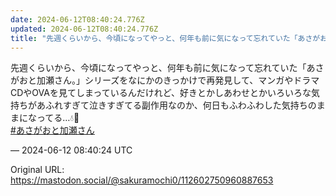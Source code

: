 ```yaml
---
date: 2024-06-12T08:40:24.776Z
updated: 2024-06-12T08:40:24.776Z
title: "先週くらいから、今頃になってやっと、何年も前に気になって忘れていた「あさがおと加[...]"
---
```


<p>先週くらいから、今頃になってやっと、何年も前に気になって忘れていた「あさがおと加瀬さん。」シリーズをなにかのきっかけで再発見して、マンガやドラマCDやOVAを見てしまっているんだけれど、好きとかしあわせとかいろいろな気持ちがあふれすぎて泣きすぎてる副作用なのか、何日もふわふわした気持ちのままになってる…💧🌱<br /><a href="https://mastodon.social/tags/%E3%81%82%E3%81%95%E3%81%8C%E3%81%8A%E3%81%A8%E5%8A%A0%E7%80%AC%E3%81%95%E3%82%93" class="mention hashtag" rel="tag">#<span>あさがおと加瀬さん</span></a></p>

&mdash; 2024-06-12 08:40:24 UTC

Original URL: https://mastodon.social/@sakuramochi0/112602750960887653
